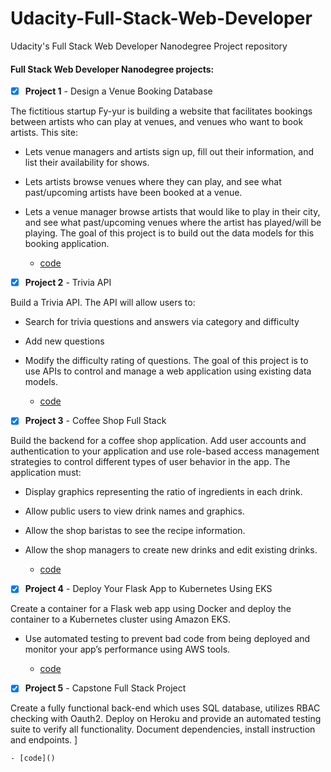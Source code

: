 # Udacity-Full-Stack-Web-Developer

Udacity's Full Stack Web Developer Nanodegree Project repository

#### Full Stack Web Developer Nanodegree projects:

- [x] **Project 1** - Design a Venue Booking Database

The fictitious startup Fy-yur is building a website that facilitates bookings between artists who can play at venues, and venues who want to book artists. This site:

- Lets venue managers and artists sign up, fill out their information, and list their availability for shows.
- Lets artists browse venues where they can play, and see what past/upcoming artists have been
  booked at a venue.
- Lets a venue manager browse artists that would like to play in their city, and see what past/upcoming
  venues where the artist has played/will be playing.
  The goal of this project is to build out the data models for this booking application.

  - [code](https://github.com/tonytettinger/Udacity-Full-Stack-Web-Developer-Nanodegree/tree/master/Project%201/fyyur)

- [x] **Project 2** - Trivia API

Build a Trivia API. The API will allow users to:

- Search for trivia questions and answers via category and difficulty
- Add new questions
- Modify the difficulty rating of questions.
  The goal of this project is to use APIs to control and manage a web application using existing data models.

  - [code]()

- [x] **Project 3** - Coffee Shop Full Stack

Build the backend for a coffee shop application. Add user accounts and authentication to your application and use role-based access management strategies to control different types of user behavior in the app. The application must:

- Display graphics representing the ratio of ingredients in each drink.
- Allow public users to view drink names and graphics.
- Allow the shop baristas to see the recipe information.
- Allow the shop managers to create new drinks and edit existing drinks.

  - [code]()

- [x] **Project 4** - Deploy Your Flask App to Kubernetes Using EKS

Create a container for a Flask web app using Docker and deploy the container to a Kubernetes cluster using Amazon EKS.

- Use automated testing to prevent bad code from being deployed and monitor your app’s performance using AWS tools.

  - [code]()

- [x] **Project 5** - Capstone Full Stack Project

Create a fully functional back-end which uses SQL database, utilizes RBAC checking with Oauth2.
Deploy on Heroku and provide an automated testing suite to verify all functionality.
Document dependencies, install instruction and endpoints. ]

    - [code]()
